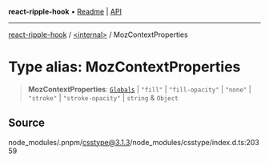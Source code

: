 **react-ripple-hook** • [Readme](../../README.md) \| [API](../../globals.md)

---

[react-ripple-hook](../../README.md) / [\<internal\>](../README.md) / MozContextProperties

# Type alias: MozContextProperties

> **MozContextProperties**: [`Globals`](Globals.md) \| `"fill"` \| `"fill-opacity"` \| `"none"` \| `"stroke"` \| `"stroke-opacity"` \| `string` & `Object`

## Source

node_modules/.pnpm/csstype@3.1.3/node_modules/csstype/index.d.ts:20359
